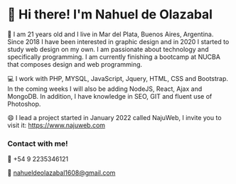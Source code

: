 # 👋 Hi there! I'm Nahuel de Olazabal

💬 I am 21 years old and I live in Mar del Plata, Buenos Aires, Argentina. Since 2018 I have been interested in graphic design and in 2020 I started to study web design on my own. I am passionate about technology and specifically programming. I am currently finishing a bootcamp at NUCBA that composes design and web programming.

💻 I work with PHP, MYSQL, JavaScript, Jquery, HTML, CSS and Bootstrap. In the coming weeks I will also be adding NodeJS, React, Ajax and MongoDB.
In addition, I have knowledge in SEO, GIT and fluent use of Photoshop.

😄 I lead a project started in January 2022 called NajuWeb, I invite you to visit it: https://www.najuweb.com

### Contact with me!

📲 +54 9 2235346121

📧 nahueldeolazabal1608@gmail.com
